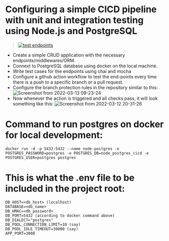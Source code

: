 # Configuring a simple CICD pipeline with unit and integration testing using Node.js and PostgreSQL
> [![test endpoints](https://github.com/lakshyajit165/node_postgres_cicd/actions/workflows/github-ci.yml/badge.svg)](https://github.com/lakshyajit165/node_postgres_cicd/actions/workflows/github-ci.yml)

- Create a simple CRUD application with the necessary endpoints/middlewares/ORM.
- Connext to PostgreSQL database using docker on the local machine.
- Write test cases for the endpoints using chai and mocha
- Configure a github action workflow to test the end-points every time there is a push to a specific branch or a pull request.
- Configure the branch protection rules in the repository similar to this:
 ![Screenshot from 2022-03-13 09-23-24](https://user-images.githubusercontent.com/30868587/158044367-373a3e4d-930e-4b7a-b5a5-a58786422004.png)
- Now whenever the action is triggered and all checks pass, it will look something like this:
 ![Screenshot from 2022-03-12 20-31-26](https://user-images.githubusercontent.com/30868587/158044403-ead9a475-8e73-4c57-adc0-415807de2bf2.png)

# Command to run postgres on docker for local development:
```docker run -d -p 5432:5432 --name node-postgres -e POSTGRES_PASSWORD=postgres -e POSTGRES_DB=node_postgres_cicd -e POSTGRES_USER=postgres postgres```

# This is what the .env file to be included in the project root:
```DB_USER=<db_username>
DB_HOST=<db_host> (localhost)
DATABASE=<db_name>
DB_HMAC=<db_password>
DB_PORT=5432 (according to docker command above)
DB_DIALECT="postgres"
DB_POOL_CONNECTION_LIMIT=10 (say)
DB_POOL_IDLE_TIMEOUT=30000 (say)
APP_PORT=3000
```
